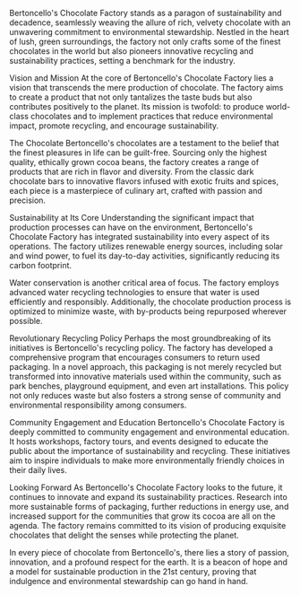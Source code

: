 Bertoncello's Chocolate Factory stands as a paragon of sustainability and decadence, seamlessly weaving the allure of rich, velvety chocolate with an unwavering commitment to environmental stewardship. Nestled in the heart of lush, green surroundings, the factory not only crafts some of the finest chocolates in the world but also pioneers innovative recycling and sustainability practices, setting a benchmark for the industry.

Vision and Mission
At the core of Bertoncello's Chocolate Factory lies a vision that transcends the mere production of chocolate. The factory aims to create a product that not only tantalizes the taste buds but also contributes positively to the planet. Its mission is twofold: to produce world-class chocolates and to implement practices that reduce environmental impact, promote recycling, and encourage sustainability.

The Chocolate
Bertoncello's chocolates are a testament to the belief that the finest pleasures in life can be guilt-free. Sourcing only the highest quality, ethically grown cocoa beans, the factory creates a range of products that are rich in flavor and diversity. From the classic dark chocolate bars to innovative flavors infused with exotic fruits and spices, each piece is a masterpiece of culinary art, crafted with passion and precision.

Sustainability at Its Core
Understanding the significant impact that production processes can have on the environment, Bertoncello's Chocolate Factory has integrated sustainability into every aspect of its operations. The factory utilizes renewable energy sources, including solar and wind power, to fuel its day-to-day activities, significantly reducing its carbon footprint.

Water conservation is another critical area of focus. The factory employs advanced water recycling technologies to ensure that water is used efficiently and responsibly. Additionally, the chocolate production process is optimized to minimize waste, with by-products being repurposed wherever possible.

Revolutionary Recycling Policy
Perhaps the most groundbreaking of its initiatives is Bertoncello's recycling policy. The factory has developed a comprehensive program that encourages consumers to return used packaging. In a novel approach, this packaging is not merely recycled but transformed into innovative materials used within the community, such as park benches, playground equipment, and even art installations. This policy not only reduces waste but also fosters a strong sense of community and environmental responsibility among consumers.

Community Engagement and Education
Bertoncello's Chocolate Factory is deeply committed to community engagement and environmental education. It hosts workshops, factory tours, and events designed to educate the public about the importance of sustainability and recycling. These initiatives aim to inspire individuals to make more environmentally friendly choices in their daily lives.

Looking Forward
As Bertoncello's Chocolate Factory looks to the future, it continues to innovate and expand its sustainability practices. Research into more sustainable forms of packaging, further reductions in energy use, and increased support for the communities that grow its cocoa are all on the agenda. The factory remains committed to its vision of producing exquisite chocolates that delight the senses while protecting the planet.

In every piece of chocolate from Bertoncello's, there lies a story of passion, innovation, and a profound respect for the earth. It is a beacon of hope and a model for sustainable production in the 21st century, proving that indulgence and environmental stewardship can go hand in hand.